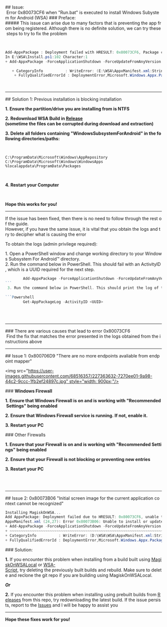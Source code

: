 ## Issue: </br> Error 0x80073CF6 when "Run.bat" is executed to install Windows Subystem for Android (WSA) 
 ### Preface: 
 ##### This issue can arise due to many factors that is preventing the app from being registered. Although there is no definite solution, we can try these steps to try to fix the problem 
  
 </br> 
  
 ```Powershell 
 Add-AppxPackage : Deployment failed with HRESULT: 0x80073CF6, Package could not be registered 
 In E:\WSA\Install.ps1:102 Character:1 
 + Add-AppxPackage -ForceApplicationShutdown -ForceUpdateFromAnyVersion 
  
    + CategoryInfo          : WriteError: (E:\WSA\AppxManifest.xml:String) [Add-AppxPackage], IOException 
     + FullyQualifiedErrorId : DeploymentError,Microsoft.Windows.Appx.PackageManager.Commands.AddAppxPackageCommand 
 ``` 
  
  
 </br> 
  
 --- 
 ## Solution 1: Previous installation is blocking installation 
  
 **1. Ensure the partition/drive you are installing from is NTFS** 
  
 **2. Redownload WSA Build in [Release](https://github.com/YT-Advanced/WSA-Script/releases/latest) (sometime the files can be corrupted during download and extraction)** 
  
 **3. Delete all folders containing "WindowsSubsystemForAndroid" in the following directories/paths:**  
  
 <br> 

``` 
C:\ProgramData\Microsoft\Windows\AppRepository
C:\ProgramData\Microsoft\Windows\WindowsApps
%localappdata\ProgramData\Packages
```

 <br> 
  
 **4. Restart your Computer** 
  
 <br> 
  
 **Hope this works for you!** 
  
 --- 
If the issue has been fixed, then there is no need to follow through the rest of the guide. 
 However, if you have the same issue, it is vital that you obtain the logs and try to decipher what is causing the error 
  
 To obtain the logs (admin privilege required): 
  
 1. Open a PowerShell window and change working directory to your Windows Subsystem For Android™ directory. 
      
 2. Run the command below in PowerShell. This should fail with an ActivityID, which is a UUID required for the next step. 

```Powershell 
        Add-AppxPackage -ForceApplicationShutdown -ForceUpdateFromAnyVersion -Register .\AppxManifest.xml 
```    
 3. Run the command below in PowerShell. This should print the log of the failed operation. 
        
```Powershell 
        Get-AppPackageLog -ActivityID <UUID> 
``` 
        
 </br> 
 </br> 
  
  
 --- 
  
 ### There are various causes that lead to error 0x80073CF6 </br> Find the fix that matches the error presented in the logs obtained from the instructions above 
  
 --- 
 ## Issue 1: 0x800706D9 "There are no more endpoints avaliable from endpoint mapper" 
  
 <img src="https://user-images.githubusercontent.com/68516357/227363632-7270ee01-9a98-44c2-9ccc-1fb2ef24897c.jpg" style="width: 900px;"/> 
  
 ### **Windows Firewall** 
  
 **1. Ensure that Windows Firewall is on and is working with "Recommended Settings" being enabled** 
  
 **2. Ensure that Windows Firewall service is running. If not, enable it.** 
  
 **3. Restart your PC** 
  
 ### Other Firewalls 
  
 **1. Ensure that your Firewall is on and is working with "Recommended Settings" being enabled** 
  
 **2. Ensure that your Firewall is not blocking or preventing new entries** 
  
 **3. Restart your PC** 
  
 <br> 
 <br> 
  
 --- 
 ## Issue 2: 0x80073B06 "Initial screen image for the current application context cannot be recognized" 
  
 ```powershell 
 Installing MagiskOnWSA... 
 Add AppxPackage: Deployment failed due to HRESULT: 0x80073CF6, unable to register the package. 
 AppxManifest.xml (24,27): Error 0x80073B06: Unable to install or update package MicrosoftCorporateII.WindowsSubsystemForAndroid_ 8wekyb 3d8bbwe because the initial screen image for the current application context cannot be recognized. The application context may include specific language, DPI, contrast, or other special conditions. If you cannot recognize a context specific splash screen image, add a splash screen image to use as the default setting. Note: For additional information, look for [ActivityId] 94c065bb-5a2a-0004-129b-c1942a5ad901 in the event log, or use the command line Get AppPackageLo g - ActivityID 94c065bb-5a2a-0004-129b-c1942a5ad901 in the location D:  WSA  WSA  Install.ps1:106 Character: 1 
 + Add-AppxPackage -ForceApplicationShutdown -ForceUpdateFromAnyVersion  ... 
 + ~~~~~~~~~~~~~~~~~~~~~~~~~~~~~~~~~~~~~~~~~~~~~~~~~~~~~~~~~~~~~~~~~~~~~ 
 + CategoryInfo          : WriteError: (D:\WSA\WSA\AppxManifest.xml:String) [Add-AppxPackage], IOException 
 + FullyQualifiedErrorId : DeploymentError,Microsoft.Windows.Appx.PackageManager.Commands.AddAppxPackageCommand 
 ``` 
 ### Solution: 
  
 **1.** If you encounter this problem when installing from a build built using [MagiskOnWSALocal](https://github.com/LSPosed/MagiskOnWSALocal) or [WSA-Script](https://github.com/YT-Advanced/WSA-Script), try deleting the previously built builds and rebuild. Make sure to delete and reclone the git repo if you are building using MagiskOnWSALocal. 
  
 ***Or*** 
  
 **2.** If you encounter this problem when installing using prebuilt builds from [Releases](https://github.com/YT-Advanced/WSA-Script/releases/latest) from this repo, try redownloading the latest build. If the issue persists, report to the [Issues](https://github.com/YT-Advanced/WSA-Script/issues) and I will be happy to assist you 

 --- 
  
 **Hope these fixes work for you!**
